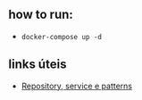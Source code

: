 ## how to run:

- `docker-compose up -d`

## links úteis

- [Repository, service e patterns](https://www.notion.so/Repository-service-e-patterns-82419cceb11c4c4fbbc055ade7fb1ac5)
